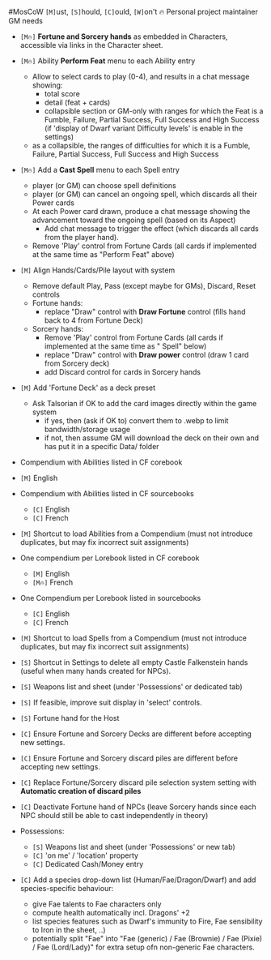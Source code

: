 #MosCoW
`[M]`ust, `[S]`hould, `[C]`ould, `[W]`on't
🔥 Personal project maintainer GM needs


+ `[M🔥]` **Fortune and Sorcery hands** as embedded in Characters, accessible via links in the Character sheet.

+ `[M🔥]` Ability **Perform Feat** menu to each Ability entry
  + Allow to select cards to play (0-4), and results in a chat message showing:
    + total score
    + detail (feat + cards)
    + collapsible section or GM-only with ranges for which the Feat is a Fumble, Failure, Partial Success, Full Success and High Success (if 'display of Dwarf variant Difficulty levels' is enable in the settings)
  + as a collapsible, the ranges of difficulties for which it is a Fumble, Failure, Partial Success, Full Success and High Success

+ `[M🔥]` Add a **Cast Spell** menu to each Spell entry
  + player (or GM) can choose spell definitions
  + player (or GM) can cancel an ongoing spell, which discards all their Power cards
  + At each Power card drawn, produce a chat message showing the advancement toward the ongoing spell (based on its Aspect)
    + Add chat message to trigger the effect (which discards all cards from the player hand).
  + Remove 'Play' control from Fortune Cards (all cards if implemented at the same time as "Perform Feat" above)

+ `[M]` Align Hands/Cards/Pile layout with system
  + Remove default Play, Pass (except maybe for GMs), Discard, Reset controls
  + Fortune hands:
    + replace "Draw" control with **Draw Fortune** control (fills hand back to 4 from Fortune Deck)
  + Sorcery hands:
    + Remove 'Play' control from Fortune Cards (all cards if implemented at the same time as " Spell" below)
    + replace "Draw" control with **Draw power** control (draw 1 card from Sorcery deck)
    + add Discard control for cards in Sorcery hands

+ `[M]` Add 'Fortune Deck' as a deck preset
    + Ask Talsorian if OK to add the card images directly within the game system
        + if yes, then (ask if OK to) convert them to .webp to limit bandwidth/storage usage
        + if not, then assume GM will download the deck on their own and has put it in a specific Data/ folder


+ Compendium with Abilities listed in CF corebook
+ `[M]` English
+ Compendium with Abilities listed in CF sourcebooks
  + `[C]` English
  + `[C]` French
+ `[M]` Shortcut to load Abilities from a Compendium (must not introduce duplicates, but may fix incorrect suit assignments)

+ One compendium per Lorebook listed in CF corebook
  + `[M]` English
  + `[M🔥]` French
+ One Compendium per Lorebook listed in sourcebooks
  + `[C]` English
  + `[C]` French
+ `[M]` Shortcut to load Spells from a Compendium (must not introduce duplicates, but may fix incorrect suit assignments)

+ `[S]` Shortcut in Settings to delete all empty Castle Falkenstein hands (useful when many hands created for NPCs).

+ `[S]` Weapons list and sheet (under 'Possessions' or dedicated tab)

+ `[S]` If feasible, improve suit display in 'select' controls.

+ `[S]` Fortune hand for the Host

+ `[C]` Ensure Fortune and Sorcery Decks are different before accepting new settings.
+ `[C]` Ensure Fortune and Sorcery discard piles are different before accepting new settings.
+ `[C]` Replace Fortune/Sorcery discard pile selection system setting with **Automatic creation of discard piles**

+ `[C]` Deactivate Fortune hand of NPCs (leave Sorcery hands since each NPC should still be able to cast independently in theory)

+ Possessions:
  + `[S]` Weapons list and sheet (under 'Possessions' or new tab)
  + `[C]` 'on me' / 'location' property
  + `[C]` Dedicated Cash/Money entry

+ `[C]` Add a species drop-down list (Human/Fae/Dragon/Dwarf) and add species-specific behaviour:
  + give Fae talents to Fae characters only
  + compute health automatically incl. Dragons' +2
  + list species features such as Dwarf's immunity to Fire, Fae sensibility to Iron in the sheet, ..)
  + potentially split "Fae" into "Fae (generic) / Fae (Brownie) / Fae (Pixie) / Fae (Lord/Lady)" for extra setup ofn non-generic Fae characters.
